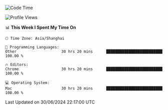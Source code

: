 <!--START_SECTION:waka-->
![Code Time](http://img.shields.io/badge/Code%20Time-2%2C420%20hrs%2054%20mins-blue)

![Profile Views](http://img.shields.io/badge/Profile%20Views-0-blue)

📊 **This Week I Spent My Time On** 

```text
🕑︎ Time Zone: Asia/Shanghai

💬 Programming Languages: 
Other                    30 hrs 20 mins      █████████████████████████   100.00 % 

🔥 Editors: 
Chrome                   30 hrs 20 mins      █████████████████████████   100.00 % 

💻 Operating System: 
Mac                      30 hrs 20 mins      █████████████████████████   100.00 % 
```


 Last Updated on 30/06/2024 22:17:00 UTC
<!--END_SECTION:waka-->